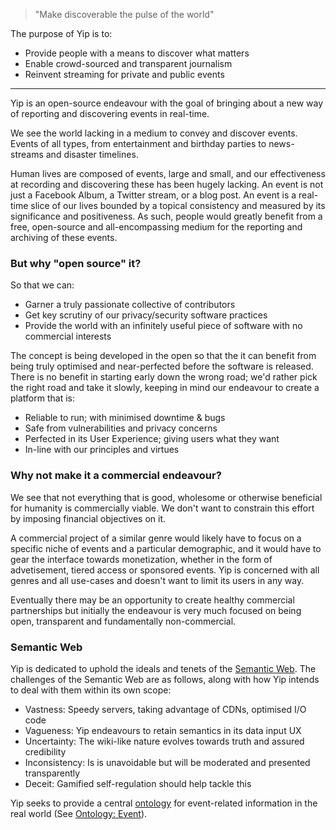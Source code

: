 > "Make discoverable the pulse of the world"

The purpose of Yip is to:

 * Provide people with a means to discover what matters
 * Enable crowd-sourced and transparent journalism
 * Reinvent streaming for private and public events

---

Yip is an open-source endeavour with the goal of bringing about a new way of reporting and discovering events in real-time.

We see the world lacking in a medium to convey and discover events. Events of all types, from entertainment and birthday parties to news-streams and disaster timelines.

Human lives are composed of events, large and small, and our effectiveness at recording and discovering these has been hugely lacking. An event is not just a Facebook Album, a Twitter stream, or a blog post. An event is a real-time slice of our lives bounded by a topical consistency and measured by its significance and positiveness. As such, people would greatly benefit from a free, open-source and all-encompassing medium for the reporting and archiving of these events.

### But why "open source" it?

So that we can:

 * Garner a truly passionate collective of contributors
 * Get key scrutiny of our privacy/security software practices
 * Provide the world with an infinitely useful piece of software with no commercial interests
 
The concept is being developed in the open so that the it can benefit from being truly optimised and near-perfected before the software is released. There is no benefit in starting early down the wrong road; we'd rather pick the right road and take it slowly, keeping in mind our endeavour to create a platform that is:

 * Reliable to run; with minimised downtime & bugs
 * Safe from vulnerabilities and privacy concerns
 * Perfected in its User Experience; giving users what they want
 * In-line with our principles and virtues

### Why not make it a commercial endeavour?

We see that not everything that is good, wholesome or otherwise beneficial for humanity is commercially viable. We don't want to constrain this effort by imposing financial objectives on it.

A commercial project of a similar genre would likely have to focus on a specific niche of events and a particular demographic, and it would have to gear the interface towards monetization, whether in the form of advetisement, tiered access or sponsored events. Yip is concerned with all genres and all use-cases and doesn't want to limit its users in any way.

Eventually there may be an opportunity to create healthy commercial partnerships but initially the endeavour is very much focused on being open, transparent and fundamentally non-commercial.

### Semantic Web

Yip is dedicated to uphold the ideals and tenets of the [Semantic Web](http://en.wikipedia.org/wiki/Semantic_Web). The challenges of the Semantic Web are as follows, along with how Yip intends to deal with them within its own scope:

 * Vastness: Speedy servers, taking advantage of CDNs, optimised I/O code
 * Vagueness: Yip endeavours to retain semantics in its data input UX
 * Uncertainty: The wiki-like nature evolves towards truth and assured credibility
 * Inconsistency: Is is unavoidable but will be moderated and presented transparently
 * Deceit: Gamified self-regulation should help tackle this

Yip seeks to provide a central [ontology](http://en.wikipedia.org/wiki/Ontology_(information_science)) for event-related information in the real world (See [Ontology: Event](/Ontology/#Event-Section)).
